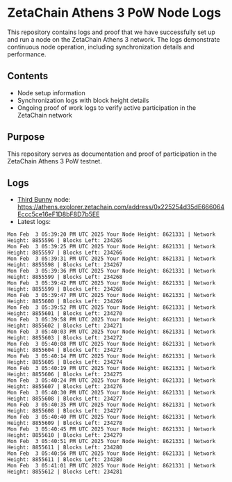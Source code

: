 # ZetaChain Athens 3 PoW Node Logs
This repository contains logs and proof that we have successfully set up and run a node on the ZetaChain Athens 3 network. The logs demonstrate continuous node operation, including synchronization details and performance.

## Contents
- Node setup information
- Synchronization logs with block height details
- Ongoing proof of work logs to verify active participation in the ZetaChain network

## Purpose
This repository serves as documentation and proof of participation in the ZetaChain Athens 3 PoW testnet.

## Logs

- [Third Bunny](https://thirdbunny.xyz/) node: https://athens.explorer.zetachain.com/address/0x225254d35dE666064Eccc5ce16eF1D8bF8D7b5EE
- Latest logs:
```
Mon Feb  3 05:39:20 PM UTC 2025 Your Node Height: 8621331 | Network Height: 8855596 | Blocks Left: 234265
Mon Feb  3 05:39:25 PM UTC 2025 Your Node Height: 8621331 | Network Height: 8855597 | Blocks Left: 234266
Mon Feb  3 05:39:31 PM UTC 2025 Your Node Height: 8621331 | Network Height: 8855598 | Blocks Left: 234267
Mon Feb  3 05:39:36 PM UTC 2025 Your Node Height: 8621331 | Network Height: 8855599 | Blocks Left: 234268
Mon Feb  3 05:39:42 PM UTC 2025 Your Node Height: 8621331 | Network Height: 8855599 | Blocks Left: 234268
Mon Feb  3 05:39:47 PM UTC 2025 Your Node Height: 8621331 | Network Height: 8855600 | Blocks Left: 234269
Mon Feb  3 05:39:52 PM UTC 2025 Your Node Height: 8621331 | Network Height: 8855601 | Blocks Left: 234270
Mon Feb  3 05:39:58 PM UTC 2025 Your Node Height: 8621331 | Network Height: 8855602 | Blocks Left: 234271
Mon Feb  3 05:40:03 PM UTC 2025 Your Node Height: 8621331 | Network Height: 8855603 | Blocks Left: 234272
Mon Feb  3 05:40:08 PM UTC 2025 Your Node Height: 8621331 | Network Height: 8855604 | Blocks Left: 234273
Mon Feb  3 05:40:14 PM UTC 2025 Your Node Height: 8621331 | Network Height: 8855605 | Blocks Left: 234274
Mon Feb  3 05:40:19 PM UTC 2025 Your Node Height: 8621331 | Network Height: 8855606 | Blocks Left: 234275
Mon Feb  3 05:40:24 PM UTC 2025 Your Node Height: 8621331 | Network Height: 8855607 | Blocks Left: 234276
Mon Feb  3 05:40:30 PM UTC 2025 Your Node Height: 8621331 | Network Height: 8855608 | Blocks Left: 234277
Mon Feb  3 05:40:35 PM UTC 2025 Your Node Height: 8621331 | Network Height: 8855608 | Blocks Left: 234277
Mon Feb  3 05:40:40 PM UTC 2025 Your Node Height: 8621331 | Network Height: 8855609 | Blocks Left: 234278
Mon Feb  3 05:40:45 PM UTC 2025 Your Node Height: 8621331 | Network Height: 8855610 | Blocks Left: 234279
Mon Feb  3 05:40:51 PM UTC 2025 Your Node Height: 8621331 | Network Height: 8855611 | Blocks Left: 234280
Mon Feb  3 05:40:56 PM UTC 2025 Your Node Height: 8621331 | Network Height: 8855611 | Blocks Left: 234280
Mon Feb  3 05:41:01 PM UTC 2025 Your Node Height: 8621331 | Network Height: 8855612 | Blocks Left: 234281
```
